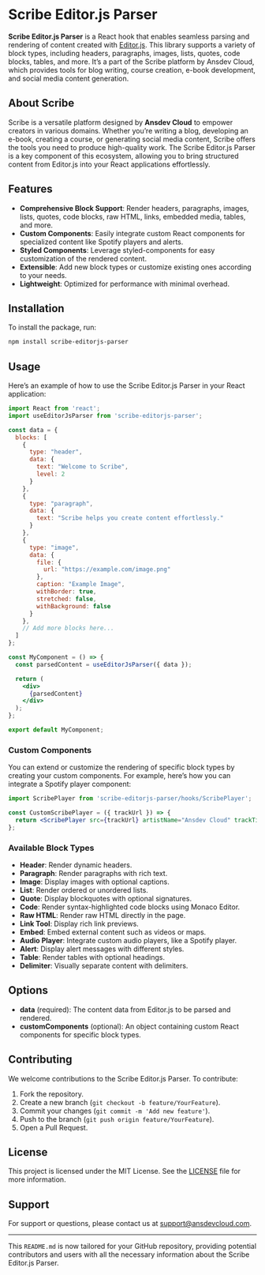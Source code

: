 
# Scribe Editor.js Parser

**Scribe Editor.js Parser** is a React hook that enables seamless parsing and rendering of content created with [Editor.js](https://editorjs.io/). This library supports a variety of block types, including headers, paragraphs, images, lists, quotes, code blocks, tables, and more. It’s a part of the Scribe platform by Ansdev Cloud, which provides tools for blog writing, course creation, e-book development, and social media content generation.

## About Scribe

Scribe is a versatile platform designed by **Ansdev Cloud** to empower creators in various domains. Whether you’re writing a blog, developing an e-book, creating a course, or generating social media content, Scribe offers the tools you need to produce high-quality work. The Scribe Editor.js Parser is a key component of this ecosystem, allowing you to bring structured content from Editor.js into your React applications effortlessly.

## Features

- **Comprehensive Block Support**: Render headers, paragraphs, images, lists, quotes, code blocks, raw HTML, links, embedded media, tables, and more.
- **Custom Components**: Easily integrate custom React components for specialized content like Spotify players and alerts.
- **Styled Components**: Leverage styled-components for easy customization of the rendered content.
- **Extensible**: Add new block types or customize existing ones according to your needs.
- **Lightweight**: Optimized for performance with minimal overhead.

## Installation

To install the package, run:

```bash
npm install scribe-editorjs-parser
```

## Usage

Here’s an example of how to use the Scribe Editor.js Parser in your React application:

```jsx
import React from 'react';
import useEditorJsParser from 'scribe-editorjs-parser';

const data = {
  blocks: [
    {
      type: "header",
      data: {
        text: "Welcome to Scribe",
        level: 2
      }
    },
    {
      type: "paragraph",
      data: {
        text: "Scribe helps you create content effortlessly."
      }
    },
    {
      type: "image",
      data: {
        file: {
          url: "https://example.com/image.png"
        },
        caption: "Example Image",
        withBorder: true,
        stretched: false,
        withBackground: false
      }
    },
    // Add more blocks here...
  ]
};

const MyComponent = () => {
  const parsedContent = useEditorJsParser({ data });

  return (
    <div>
      {parsedContent}
    </div>
  );
};

export default MyComponent;
```

### Custom Components

You can extend or customize the rendering of specific block types by creating your custom components. For example, here’s how you can integrate a Spotify player component:

```jsx
import ScribePlayer from 'scribe-editorjs-parser/hooks/ScribePlayer';

const CustomScribePlayer = ({ trackUrl }) => {
  return <ScribePlayer src={trackUrl} artistName="Ansdev Cloud" trackTitle="Scribe Theme" />;
};
```

### Available Block Types

- **Header**: Render dynamic headers.
- **Paragraph**: Render paragraphs with rich text.
- **Image**: Display images with optional captions.
- **List**: Render ordered or unordered lists.
- **Quote**: Display blockquotes with optional signatures.
- **Code**: Render syntax-highlighted code blocks using Monaco Editor.
- **Raw HTML**: Render raw HTML directly in the page.
- **Link Tool**: Display rich link previews.
- **Embed**: Embed external content such as videos or maps.
- **Audio Player**: Integrate custom audio players, like a Spotify player.
- **Alert**: Display alert messages with different styles.
- **Table**: Render tables with optional headings.
- **Delimiter**: Visually separate content with delimiters.

## Options

- **data** (required): The content data from Editor.js to be parsed and rendered.
- **customComponents** (optional): An object containing custom React components for specific block types.

## Contributing

We welcome contributions to the Scribe Editor.js Parser. To contribute:

1. Fork the repository.
2. Create a new branch (`git checkout -b feature/YourFeature`).
3. Commit your changes (`git commit -m 'Add new feature'`).
4. Push to the branch (`git push origin feature/YourFeature`).
5. Open a Pull Request.

## License

This project is licensed under the MIT License. See the [LICENSE](LICENSE) file for more information.

## Support

For support or questions, please contact us at [support@ansdevcloud.com](mailto:support@ansdevcloud.com).

---

This `README.md` is now tailored for your GitHub repository, providing potential contributors and users with all the necessary information about the Scribe Editor.js Parser.
